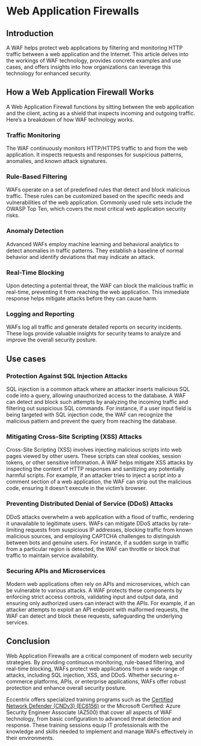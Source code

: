 # Web Application Firewalls
## Introduction

A WAF helps protect web applications by filtering and monitoring HTTP traffic between a web application and the Internet. This article delves into the workings of WAF technology, provides concrete examples and use cases, and offers insights into how organizations can leverage this technology for enhanced security.

## How a Web Application Firewall Works

A Web Application Firewall functions by sitting between the web application and the client, acting as a shield that inspects incoming and outgoing traffic. Here’s a breakdown of how WAF technology works.

### Traffic Monitoring
The WAF continuously monitors HTTP/HTTPS traffic to and from the web application. It inspects requests and responses for suspicious patterns, anomalies, and known attack signatures.

### Rule-Based Filtering
WAFs operate on a set of predefined rules that detect and block malicious traffic. These rules can be customized based on the specific needs and vulnerabilities of the web application. Commonly used rule sets include the OWASP Top Ten, which covers the most critical web application security risks.

### Anomaly Detection
Advanced WAFs employ machine learning and behavioral analytics to detect anomalies in traffic patterns. They establish a baseline of normal behavior and identify deviations that may indicate an attack.

### Real-Time Blocking
Upon detecting a potential threat, the WAF can block the malicious traffic in real-time, preventing it from reaching the web application. This immediate response helps mitigate attacks before they can cause harm.

### Logging and Reporting
WAFs log all traffic and generate detailed reports on security incidents. These logs provide valuable insights for security teams to analyze and improve the overall security posture.

## Use cases

### Protection Against SQL Injection Attacks

SQL injection is a common attack where an attacker inserts malicious SQL code into a query, allowing unauthorized access to the database. A WAF can detect and block such attempts by analyzing the incoming traffic and filtering out suspicious SQL commands. For instance, if a user input field is being targeted with SQL injection code, the WAF can recognize the malicious pattern and prevent the query from reaching the database.

### Mitigating Cross-Site Scripting (XSS) Attacks

Cross-Site Scripting (XSS) involves injecting malicious scripts into web pages viewed by other users. These scripts can steal cookies, session tokens, or other sensitive information. A WAF helps mitigate XSS attacks by inspecting the content of HTTP responses and sanitizing any potentially harmful scripts. For example, if an attacker tries to inject a script into a comment section of a web application, the WAF can strip out the malicious code, ensuring it doesn’t execute in the victim’s browser.

### Preventing Distributed Denial of Service (DDoS) Attacks

DDoS attacks overwhelm a web application with a flood of traffic, rendering it unavailable to legitimate users. WAFs can mitigate DDoS attacks by rate-limiting requests from suspicious IP addresses, blocking traffic from known malicious sources, and employing CAPTCHA challenges to distinguish between bots and genuine users. For instance, if a sudden surge in traffic from a particular region is detected, the WAF can throttle or block that traffic to maintain service availability.

### Securing APIs and Microservices

Modern web applications often rely on APIs and microservices, which can be vulnerable to various attacks. A WAF protects these components by enforcing strict access controls, validating input and output data, and ensuring only authorized users can interact with the APIs. For example, if an attacker attempts to exploit an API endpoint with malformed requests, the WAF can detect and block these requests, safeguarding the underlying services.

## Conclusion

Web Application Firewalls are a critical component of modern web security strategies. By providing continuous monitoring, rule-based filtering, and real-time blocking, WAFs protect web applications from a wide range of attacks, including SQL injection, XSS, and DDoS. Whether securing e-commerce platforms, APIs, or enterprise applications, WAFs offer robust protection and enhance overall security posture.

Eccentrix offers specialized training programs such as the [Certified Network Defender (CNDv3) (EC6156)](https://www.eccentrix.ca/en/courses/cybersecurity-and-cyberdefense/certified-network-defender-cndv3-ec6156) or the Microsoft Certified: Azure Security Engineer Associate (AZ500)  that cover all aspects of WAF technology, from basic configuration to advanced threat detection and response. These training sessions equip IT professionals with the knowledge and skills needed to implement and manage WAFs effectively in their environments.

